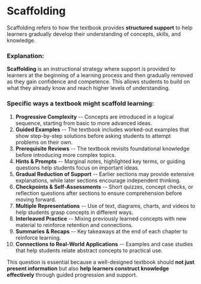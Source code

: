 # Scaffolding

Scaffolding refers to how the textbook provides **structured support** to help
learners gradually develop their understanding of concepts, skills, and knowledge.

### Explanation:

**Scaffolding** is an instructional strategy where support is provided to learners at the beginning of a learning process and then gradually removed as they gain confidence and competence. This allows students to build on what they already know and reach higher levels of understanding.

### Specific ways a textbook might scaffold learning:

1.  **Progressive Complexity** -- Concepts are introduced in a logical sequence, 
starting from basic to more advanced ideas.
2.  **Guided Examples** -- The textbook includes worked-out examples 
that show step-by-step solutions before asking students to attempt problems on their own.
3.  **Prerequisite Reviews** -- The textbook revisits foundational knowledge
before introducing more complex topics.
4.  **Hints & Prompts** -- Marginal notes, highlighted key terms, or guiding 
questions help students focus on important ideas.
5.  **Gradual Reduction of Support** -- Earlier sections may provide extensive 
explanations, while later sections encourage independent thinking.
6.  **Checkpoints & Self-Assessments** -- Short quizzes, concept checks, or reflection 
questions after sections to ensure comprehension before moving forward.
7.  **Multiple Representations** -- Use of text, diagrams, charts, and videos 
to help students grasp concepts in different ways.
8.  **Interleaved Practice** -- Mixing previously learned concepts with new material 
to reinforce retention and connections.
9.  **Summaries & Recaps** -- Key takeaways at the end of each chapter to reinforce learning.
10.  **Connections to Real-World Applications** -- Examples and case studies that help 
students relate abstract concepts to practical use.

This question is essential because a well-designed textbook
should **not just present information** but also **help learners construct knowledge effectively** 
through guided progression and support.